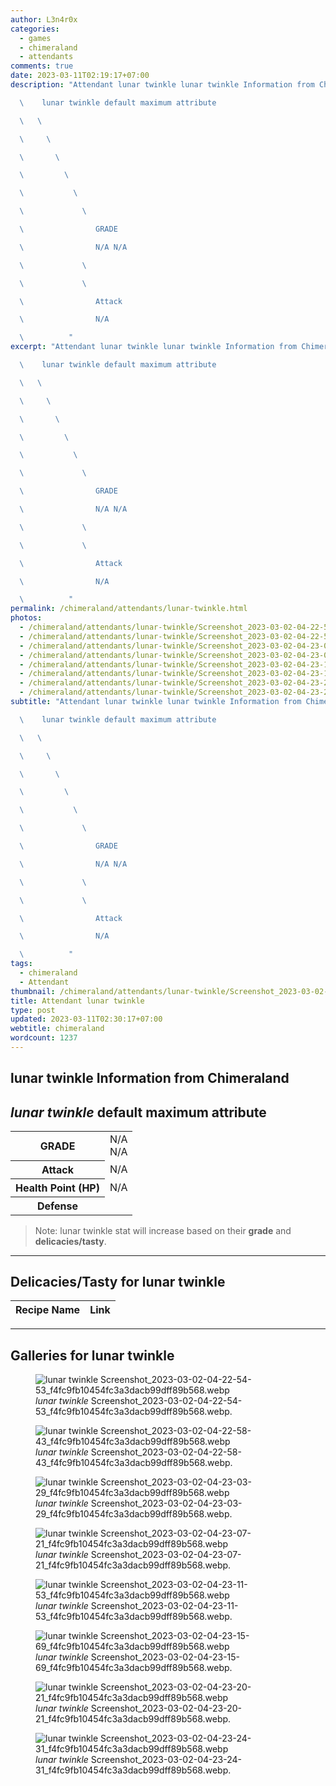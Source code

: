 ```yaml
---
author: L3n4r0x
categories:
  - games
  - chimeraland
  - attendants
comments: true
date: 2023-03-11T02:19:17+07:00
description: "Attendant lunar twinkle lunar twinkle Information from Chimeraland

  \    lunar twinkle default maximum attribute

  \   \ 

  \     \ 

  \       \ 

  \         \ 

  \           \ 

  \             \ 

  \                GRADE

  \                N/A N/A

  \             \ 

  \             \ 

  \                Attack

  \                N/A

  \          "
excerpt: "Attendant lunar twinkle lunar twinkle Information from Chimeraland

  \    lunar twinkle default maximum attribute

  \   \ 

  \     \ 

  \       \ 

  \         \ 

  \           \ 

  \             \ 

  \                GRADE

  \                N/A N/A

  \             \ 

  \             \ 

  \                Attack

  \                N/A

  \          "
permalink: /chimeraland/attendants/lunar-twinkle.html
photos:
  - /chimeraland/attendants/lunar-twinkle/Screenshot_2023-03-02-04-22-54-53_f4fc9fb10454fc3a3dacb99dff89b568.webp
  - /chimeraland/attendants/lunar-twinkle/Screenshot_2023-03-02-04-22-58-43_f4fc9fb10454fc3a3dacb99dff89b568.webp
  - /chimeraland/attendants/lunar-twinkle/Screenshot_2023-03-02-04-23-03-29_f4fc9fb10454fc3a3dacb99dff89b568.webp
  - /chimeraland/attendants/lunar-twinkle/Screenshot_2023-03-02-04-23-07-21_f4fc9fb10454fc3a3dacb99dff89b568.webp
  - /chimeraland/attendants/lunar-twinkle/Screenshot_2023-03-02-04-23-11-53_f4fc9fb10454fc3a3dacb99dff89b568.webp
  - /chimeraland/attendants/lunar-twinkle/Screenshot_2023-03-02-04-23-15-69_f4fc9fb10454fc3a3dacb99dff89b568.webp
  - /chimeraland/attendants/lunar-twinkle/Screenshot_2023-03-02-04-23-20-21_f4fc9fb10454fc3a3dacb99dff89b568.webp
  - /chimeraland/attendants/lunar-twinkle/Screenshot_2023-03-02-04-23-24-31_f4fc9fb10454fc3a3dacb99dff89b568.webp
subtitle: "Attendant lunar twinkle lunar twinkle Information from Chimeraland

  \    lunar twinkle default maximum attribute

  \   \ 

  \     \ 

  \       \ 

  \         \ 

  \           \ 

  \             \ 

  \                GRADE

  \                N/A N/A

  \             \ 

  \             \ 

  \                Attack

  \                N/A

  \          "
tags:
  - chimeraland
  - Attendant
thumbnail: /chimeraland/attendants/lunar-twinkle/Screenshot_2023-03-02-04-22-54-53_f4fc9fb10454fc3a3dacb99dff89b568.webp
title: Attendant lunar twinkle
type: post
updated: 2023-03-11T02:30:17+07:00
webtitle: chimeraland
wordcount: 1237
---
```


<link
  rel="stylesheet"
  href="https://rawcdn.githack.com/dimaslanjaka/Web-Manajemen/870a349/css/bootstrap-5-3-0-alpha3-wrapper.css"
/>
<section id="bootstrap-wrapper">
  <div data-bs-theme="dark">
    <h2>lunar twinkle Information from Chimeraland</h2>
    <h2 id="attribute"><i>lunar twinkle</i> default maximum attribute</h2>
    <div class="row">
      <div class="col mb-2">
        <div class="card">
          <div class="card-body">
            <table>
              <tr>
                <th>GRADE</th>
                <td>N/A <br />N/A</td>
              </tr>
              <tr>
                <th>Attack</th>
                <td>N/A</td>
              </tr>
              <tr>
                <th>Health Point (HP)</th>
                <td>N/A</td>
              </tr>
              <tr>
                <th>Defense</th>
                <td></td>
              </tr>
            </table>
          </div>
        </div>
      </div>
    </div>
    <blockquote class="bd-callout bd-callout-warning">
      Note: lunar twinkle stat will increase based on their <b>grade</b> and
      <b>delicacies/tasty</b>.
    </blockquote>
    <hr />
    <h2 id="delicacies">Delicacies/Tasty for lunar twinkle</h2>
    <div class="card">
      <div class="card-body">
        <div class="table-responsive">
          <table class="table table-striped">
            <thead>
              <tr>
                <th>Recipe Name</th>
                <th>Link</th>
              </tr>
            </thead>
            <tbody></tbody>
          </table>
        </div>
      </div>
    </div>
    <hr />
    <div id="gallery">
      <h2>Galleries for lunar twinkle</h2>
      <div class="row">
        <div class="col-lg-6 col-12">
          <figure>
            <img
              src="https://www.webmanajemen.com/chimeraland/attendants/lunar-twinkle/Screenshot_2023-03-02-04-22-54-53_f4fc9fb10454fc3a3dacb99dff89b568.webp"
              alt="lunar twinkle Screenshot_2023-03-02-04-22-54-53_f4fc9fb10454fc3a3dacb99dff89b568.webp"
            />
            <figcaption style="word-wrap: break-word">
              <i>lunar twinkle</i>
              Screenshot_2023-03-02-04-22-54-53_f4fc9fb10454fc3a3dacb99dff89b568.webp.
            </figcaption>
          </figure>
        </div>
        <div class="col-lg-6 col-12">
          <figure>
            <img
              src="https://www.webmanajemen.com/chimeraland/attendants/lunar-twinkle/Screenshot_2023-03-02-04-22-58-43_f4fc9fb10454fc3a3dacb99dff89b568.webp"
              alt="lunar twinkle Screenshot_2023-03-02-04-22-58-43_f4fc9fb10454fc3a3dacb99dff89b568.webp"
            />
            <figcaption style="word-wrap: break-word">
              <i>lunar twinkle</i>
              Screenshot_2023-03-02-04-22-58-43_f4fc9fb10454fc3a3dacb99dff89b568.webp.
            </figcaption>
          </figure>
        </div>
        <div class="col-lg-6 col-12">
          <figure>
            <img
              src="https://www.webmanajemen.com/chimeraland/attendants/lunar-twinkle/Screenshot_2023-03-02-04-23-03-29_f4fc9fb10454fc3a3dacb99dff89b568.webp"
              alt="lunar twinkle Screenshot_2023-03-02-04-23-03-29_f4fc9fb10454fc3a3dacb99dff89b568.webp"
            />
            <figcaption style="word-wrap: break-word">
              <i>lunar twinkle</i>
              Screenshot_2023-03-02-04-23-03-29_f4fc9fb10454fc3a3dacb99dff89b568.webp.
            </figcaption>
          </figure>
        </div>
        <div class="col-lg-6 col-12">
          <figure>
            <img
              src="https://www.webmanajemen.com/chimeraland/attendants/lunar-twinkle/Screenshot_2023-03-02-04-23-07-21_f4fc9fb10454fc3a3dacb99dff89b568.webp"
              alt="lunar twinkle Screenshot_2023-03-02-04-23-07-21_f4fc9fb10454fc3a3dacb99dff89b568.webp"
            />
            <figcaption style="word-wrap: break-word">
              <i>lunar twinkle</i>
              Screenshot_2023-03-02-04-23-07-21_f4fc9fb10454fc3a3dacb99dff89b568.webp.
            </figcaption>
          </figure>
        </div>
        <div class="col-lg-6 col-12">
          <figure>
            <img
              src="https://www.webmanajemen.com/chimeraland/attendants/lunar-twinkle/Screenshot_2023-03-02-04-23-11-53_f4fc9fb10454fc3a3dacb99dff89b568.webp"
              alt="lunar twinkle Screenshot_2023-03-02-04-23-11-53_f4fc9fb10454fc3a3dacb99dff89b568.webp"
            />
            <figcaption style="word-wrap: break-word">
              <i>lunar twinkle</i>
              Screenshot_2023-03-02-04-23-11-53_f4fc9fb10454fc3a3dacb99dff89b568.webp.
            </figcaption>
          </figure>
        </div>
        <div class="col-lg-6 col-12">
          <figure>
            <img
              src="https://www.webmanajemen.com/chimeraland/attendants/lunar-twinkle/Screenshot_2023-03-02-04-23-15-69_f4fc9fb10454fc3a3dacb99dff89b568.webp"
              alt="lunar twinkle Screenshot_2023-03-02-04-23-15-69_f4fc9fb10454fc3a3dacb99dff89b568.webp"
            />
            <figcaption style="word-wrap: break-word">
              <i>lunar twinkle</i>
              Screenshot_2023-03-02-04-23-15-69_f4fc9fb10454fc3a3dacb99dff89b568.webp.
            </figcaption>
          </figure>
        </div>
        <div class="col-lg-6 col-12">
          <figure>
            <img
              src="https://www.webmanajemen.com/chimeraland/attendants/lunar-twinkle/Screenshot_2023-03-02-04-23-20-21_f4fc9fb10454fc3a3dacb99dff89b568.webp"
              alt="lunar twinkle Screenshot_2023-03-02-04-23-20-21_f4fc9fb10454fc3a3dacb99dff89b568.webp"
            />
            <figcaption style="word-wrap: break-word">
              <i>lunar twinkle</i>
              Screenshot_2023-03-02-04-23-20-21_f4fc9fb10454fc3a3dacb99dff89b568.webp.
            </figcaption>
          </figure>
        </div>
        <div class="col-lg-6 col-12">
          <figure>
            <img
              src="https://www.webmanajemen.com/chimeraland/attendants/lunar-twinkle/Screenshot_2023-03-02-04-23-24-31_f4fc9fb10454fc3a3dacb99dff89b568.webp"
              alt="lunar twinkle Screenshot_2023-03-02-04-23-24-31_f4fc9fb10454fc3a3dacb99dff89b568.webp"
            />
            <figcaption style="word-wrap: break-word">
              <i>lunar twinkle</i>
              Screenshot_2023-03-02-04-23-24-31_f4fc9fb10454fc3a3dacb99dff89b568.webp.
            </figcaption>
          </figure>
        </div>
      </div>
    </div>
  </div>
</section>